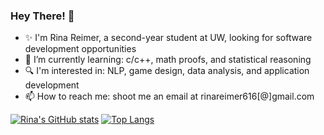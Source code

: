 ### Hey There! 👋
- ✨ I'm Rina Reimer, a second-year student at UW, looking for software development opportunities
- 🌱 I’m currently learning: c/c++, math proofs, and statistical reasoning
- 🔍 I'm interested in: NLP, game design, data analysis, and application development
-  📫 How to reach me: shoot me an email at rinareimer616[@]gmail.com

[![Rina's GitHub stats](https://github-readme-stats.vercel.app/api?username=rina-reimer&show_icons=true&theme=rose_pine&hide=stars)](https://github.com/rina-reimer/github-readme-stats)
[![Top Langs](https://github-readme-stats.vercel.app/api/top-langs/?username=rina-reimer&layout=compact&theme=rose_pine)](https://github.com/rina-reimer/github-readme-stats)
